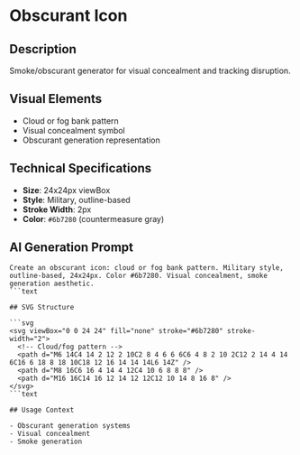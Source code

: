 # Obscurant Icon

## Description

Smoke/obscurant generator for visual concealment and tracking disruption.

## Visual Elements

- Cloud or fog bank pattern
- Visual concealment symbol
- Obscurant generation representation

## Technical Specifications

- **Size**: 24x24px viewBox
- **Style**: Military, outline-based
- **Stroke Width**: 2px
- **Color**: `#6b7280` (countermeasure gray)

## AI Generation Prompt

```text
Create an obscurant icon: cloud or fog bank pattern. Military style, outline-based, 24x24px. Color #6b7280. Visual concealment, smoke generation aesthetic.
```text

## SVG Structure

```svg
<svg viewBox="0 0 24 24" fill="none" stroke="#6b7280" stroke-width="2">
  <!-- Cloud/fog pattern -->
  <path d="M6 14C4 14 2 12 2 10C2 8 4 6 6 6C6 4 8 2 10 2C12 2 14 4 14 6C16 6 18 8 18 10C18 12 16 14 14 14L6 14Z" />
  <path d="M8 16C6 16 4 14 4 12C4 10 6 8 8 8" />
  <path d="M16 16C14 16 12 14 12 12C12 10 14 8 16 8" />
</svg>
```text

## Usage Context

- Obscurant generation systems
- Visual concealment
- Smoke generation
